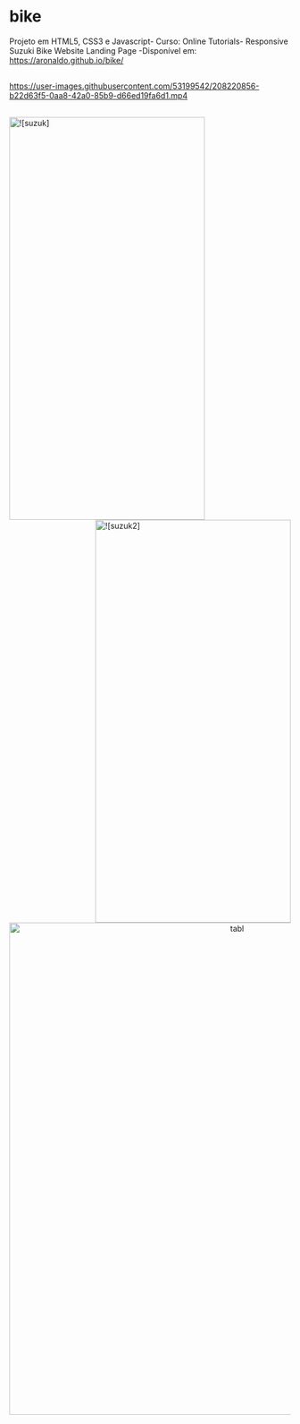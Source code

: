 # bike
Projeto em HTML5, CSS3 e Javascript- Curso: Online Tutorials- Responsive Suzuki Bike Website Landing Page
-Disponível em: https://aronaldo.github.io/bike/
##
https://user-images.githubusercontent.com/53199542/208220856-b22d63f5-0aa8-42a0-85b9-d66ed19fa6d1.mp4
##
<div>
  <img src="https://user-images.githubusercontent.com/53199542/208327496-42213b59-b969-4f81-85ac-ca5b5d1af9c2.png" alt=![suzuk] width="350" height="720" align="left"/>
  <img src="https://user-images.githubusercontent.com/53199542/208327836-0398b881-145c-4abf-8af2-d566f122dea0.png" alt=![suzuk2] width="350" height="720" align="right"/>
</div>

<div align="center"> <img src="https://user-images.githubusercontent.com/53199542/208333513-7e800a14-1e43-4ac2-9d95-27374a9fe94d.png" width="800" height="880" alt="tabl"/></div>
